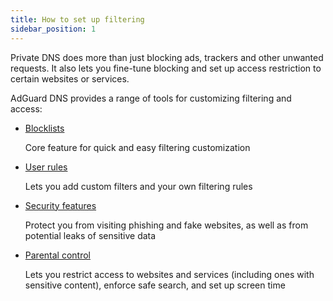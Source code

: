 ```yaml
---
title: How to set up filtering
sidebar_position: 1
---
```


Private DNS does more than just blocking ads, trackers and other unwanted requests. It also lets you fine-tune blocking and set up access restriction to certain websites or services.

AdGuard DNS provides a range of tools for customizing filtering and access:

- [Blocklists](/private-dns/setting-up-filtering/blocklists.md)

  Core feature for quick and easy filtering customization

- [User rules](/private-dns/setting-up-filtering/user-rules.md)

  Lets you add custom filters and your own filtering rules

- [Security features](/private-dns/setting-up-filtering/security-features.md)

  Protect you from visiting phishing and fake websites, as well as from potential leaks of sensitive data

- [Parental control](/private-dns/setting-up-filtering/parental-control.md)

  Lets you restrict access to websites and services (including ones with sensitive content), enforce safe search, and set up screen time
